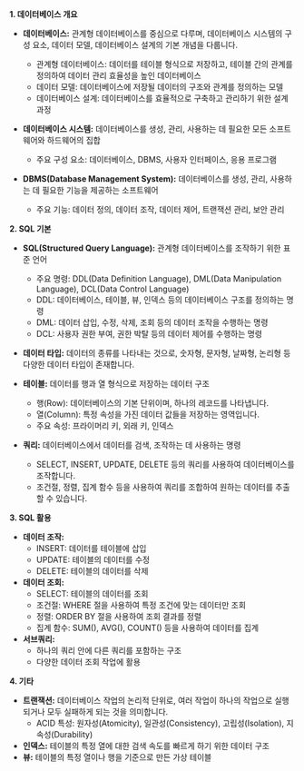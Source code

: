 
**1. 데이터베이스 개요**

- **데이터베이스:** 관계형 데이터베이스를 중심으로 다루며, 데이터베이스 시스템의 구성 요소, 데이터 모델, 데이터베이스 설계의 기본 개념을 다룹니다.
    
    - 관계형 데이터베이스: 데이터를 테이블 형식으로 저장하고, 테이블 간의 관계를 정의하여 데이터 관리 효율성을 높인 데이터베이스
    - 데이터 모델: 데이터베이스에 저장될 데이터의 구조와 관계를 정의하는 모델
    - 데이터베이스 설계: 데이터베이스를 효율적으로 구축하고 관리하기 위한 설계 과정
- **데이터베이스 시스템:** 데이터베이스를 생성, 관리, 사용하는 데 필요한 모든 소프트웨어와 하드웨어의 집합
    
    - 주요 구성 요소: 데이터베이스, DBMS, 사용자 인터페이스, 응용 프로그램
- **DBMS(Database Management System):** 데이터베이스를 생성, 관리, 사용하는 데 필요한 기능을 제공하는 소프트웨어
    
    - 주요 기능: 데이터 정의, 데이터 조작, 데이터 제어, 트랜잭션 관리, 보안 관리

**2. SQL 기본**

- **SQL(Structured Query Language):** 관계형 데이터베이스를 조작하기 위한 표준 언어
    
    - 주요 명령: DDL(Data Definition Language), DML(Data Manipulation Language), DCL(Data Control Language)
    - DDL: 데이터베이스, 테이블, 뷰, 인덱스 등의 데이터베이스 구조를 정의하는 명령
    - DML: 데이터 삽입, 수정, 삭제, 조회 등의 데이터 조작을 수행하는 명령
    - DCL: 사용자 권한 부여, 권한 박탈 등의 데이터 제어를 수행하는 명령
- **데이터 타입:** 데이터의 종류를 나타내는 것으로, 숫자형, 문자형, 날짜형, 논리형 등 다양한 데이터 타입이 존재합니다.
    
- **테이블:** 데이터를 행과 열 형식으로 저장하는 데이터 구조
    
    - 행(Row): 데이터베이스의 기본 단위이며, 하나의 레코드를 나타냅니다.
    - 열(Column): 특정 속성을 가진 데이터 값들을 저장하는 영역입니다.
    - 주요 속성: 프라이머리 키, 외래 키, 인덱스
- **쿼리:** 데이터베이스에서 데이터를 검색, 조작하는 데 사용하는 명령
    
    - SELECT, INSERT, UPDATE, DELETE 등의 쿼리를 사용하여 데이터베이스를 조작합니다.
    - 조건절, 정렬, 집계 함수 등을 사용하여 쿼리를 조합하여 원하는 데이터를 추출할 수 있습니다.

**3. SQL 활용**

- **데이터 조작:**
    - INSERT: 데이터를 테이블에 삽입
    - UPDATE: 테이블의 데이터를 수정
    - DELETE: 테이블의 데이터를 삭제
- **데이터 조회:**
    - SELECT: 테이블의 데이터를 조회
    - 조건절: WHERE 절을 사용하여 특정 조건에 맞는 데이터만 조회
    - 정렬: ORDER BY 절을 사용하여 조회 결과를 정렬
    - 집계 함수: SUM(), AVG(), COUNT() 등을 사용하여 데이터를 집계
- **서브쿼리:**
    - 하나의 쿼리 안에 다른 쿼리를 포함하는 구조
    - 다양한 데이터 조회 작업에 활용

**4. 기타**

- **트랜잭션:** 데이터베이스 작업의 논리적 단위로, 여러 작업이 하나의 작업으로 실행되거나 모두 실패하게 되는 것을 의미합니다.
    - ACID 특성: 원자성(Atomicity), 일관성(Consistency), 고립성(Isolation), 지속성(Durability)
- **인덱스:** 테이블의 특정 열에 대한 검색 속도를 빠르게 하기 위한 데이터 구조
- **뷰:** 테이블의 특정 열이나 행을 기준으로 만든 가상 테이블